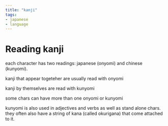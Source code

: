 ```yaml
---
title: "kanji"
tags: 
- japanese
- language
---
```


# Reading kanji

each character has two readings: japanese (onyomi) and chinese (kunyomi). 

kanji that appear togeteher are usually read with onyomi

kanji by themselves are read with kunyomi

some chars can have more than one onyomi or kunyomi

kunyomi is also used in adjectives and verbs as well as stand alone chars. they often also have a string of kana (called okurigana) that come attached to it.
